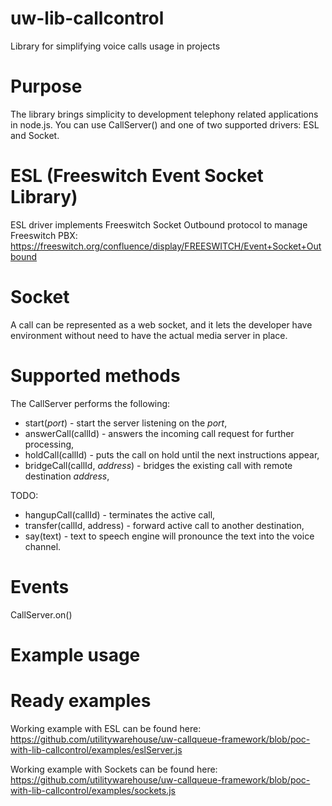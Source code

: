 # uw-lib-callcontrol
Library for simplifying voice calls usage in projects

# Purpose
The library brings simplicity to development telephony related applications in node.js.
You can use CallServer() and one of two supported drivers: ESL and Socket.

# ESL (Freeswitch Event Socket Library)
ESL driver implements Freeswitch Socket Outbound protocol to manage Freeswitch PBX: https://freeswitch.org/confluence/display/FREESWITCH/Event+Socket+Outbound

# Socket
A call can be represented as a web socket, and it  lets the developer have environment without need to have the actual media server in place.

# Supported methods
The CallServer performs the following:
 - start(_port_) - start the server listening on the _port_,
 - answerCall(callId) - answers the incoming call request for further processing,
 - holdCall(callId) - puts the call on hold until the next instructions appear,
 - bridgeCall(callId, _address_) - bridges the existing call with remote destination _address_,

TODO:
 - hangupCall(callId) - terminates the active call,
 - transfer(callId, address) - forward active call to another destination,
 - say(text) - text to speech engine will pronounce the text into the voice channel.

# Events
CallServer.on()

# Example usage


# Ready examples
Working example with ESL can be found here:
https://github.com/utilitywarehouse/uw-callqueue-framework/blob/poc-with-lib-callcontrol/examples/eslServer.js

Working example with Sockets can be found here:
https://github.com/utilitywarehouse/uw-callqueue-framework/blob/poc-with-lib-callcontrol/examples/sockets.js
